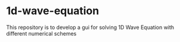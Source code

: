 # 1d-wave-equation
This repository is to develop a gui for solving 1D Wave Equation with different numerical schemes
